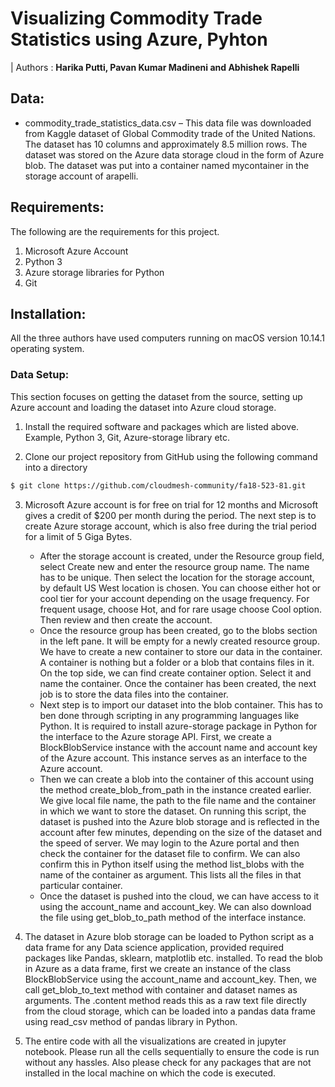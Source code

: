 # Visualizing Commodity Trade Statistics using Azure, Pyhton


| Authors : **Harika Putti, Pavan Kumar Madineni and Abhishek Rapelli**

## Data: 

* commodity_trade_statistics_data.csv – This data file was downloaded from Kaggle dataset of Global Commodity trade of the United Nations. The dataset has 10 columns and approximately 8.5 million rows. The dataset was stored on the Azure data storage cloud in the form of Azure blob. The dataset was put into a container named mycontainer in the storage account of arapelli.


## Requirements: 

The following are the requirements for this project.
  1.	Microsoft Azure Account
  2.	Python 3
  3.	Azure storage libraries for Python
  4.	Git

## Installation:

All the three authors have used computers running on macOS version 10.14.1 operating system. 

### Data Setup:

This section focuses on getting the dataset from the source, setting up Azure account and loading the dataset into Azure cloud storage.
1.	Install the required software and packages which are listed above. Example, Python 3, Git, Azure-storage library etc.

2.	Clone our project repository from GitHub using the following command into a directory

```bash
$ git clone https://github.com/cloudmesh-community/fa18-523-81.git
```

3.	Microsoft Azure account is for free on trial for 12 months and Microsoft gives a credit of $200 per month during the period. The next step is to create Azure storage account, which is also free during the trial period for a limit of 5 Giga Bytes.
    * After the storage account is created, under the Resource group field, select Create new and enter the resource group name. The name has to be unique. Then select the location for the storage account, by default US West location is chosen. You can choose either hot or cool tier for your account depending on the usage frequency. For frequent usage, choose Hot, and for rare usage choose Cool option. Then review and then create the account. 
    * Once the resource group has been created, go to the blobs section in the left pane. It will be empty for a newly created resource group. We have to create a new container to store our data in the container. A container is nothing but a folder or a blob that contains files in it. On the top side, we can find create container option. Select it and name the container. Once the container has been created, the next job is to store the data files into the container.
    * Next step is to import our dataset into the blob container. This has to ben done through scripting in any programming languages like Python. It is required to install azure-storage package in Python for the interface to the Azure storage API. First, we create a BlockBlobService instance with the account name and account key of the Azure account. This instance serves as an interface to the Azure account. 
    * Then we can create a blob into the container of this account using the method create_blob_from_path in the instance created earlier. We give local file name, the path to the file name and the container in which we want to store the dataset. On running this script, the dataset is pushed into the Azure blob storage and is reflected in the account after few minutes, depending on the size of the dataset and the speed of server. We may login to the Azure portal and then check the container for the dataset file to confirm. We can also confirm this in Python itself using the method list_blobs with the name of the container as argument. This lists all the files in that particular container.
    * Once the dataset is pushed into the cloud, we can have access to it using the account_name and account_key. We can also download the file using get_blob_to_path method of the interface instance.

4.	The dataset in Azure blob storage can be loaded to Python script as a data frame for any Data science application, provided required packages like Pandas, sklearn, matplotlib etc. installed. To read the blob in Azure as a data frame, first we create an instance of the class BlockBlobService using the account_name and account_key. Then, we call get_blob_to_text method with container and dataset names as arguments. The .content method reads this as a raw text file directly from the cloud storage, which can be loaded into a pandas data frame using read_csv method of pandas library in Python.
  
5. The entire code with all the visualizations are created in jupyter notebook. Please run all the cells sequentially to ensure the code is run without any hassles. Also please check for any packages that are not installed in the local machine on which the code is executed. 

